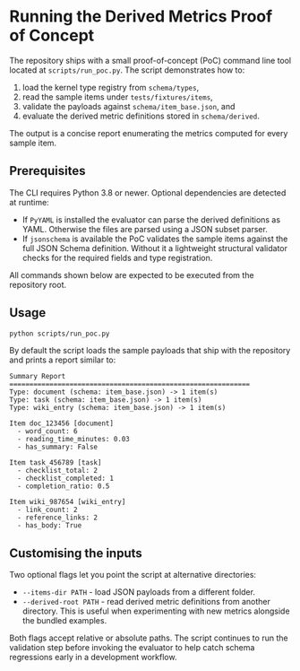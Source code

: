 # Running the Derived Metrics Proof of Concept

The repository ships with a small proof-of-concept (PoC) command line tool
located at `scripts/run_poc.py`. The script demonstrates how to:

1. load the kernel type registry from `schema/types`,
2. read the sample items under `tests/fixtures/items`,
3. validate the payloads against `schema/item_base.json`, and
4. evaluate the derived metric definitions stored in `schema/derived`.

The output is a concise report enumerating the metrics computed for every
sample item.

## Prerequisites

The CLI requires Python 3.8 or newer. Optional dependencies are detected
at runtime:

- If `PyYAML` is installed the evaluator can parse the derived definitions as
  YAML. Otherwise the files are parsed using a JSON subset parser.
- If `jsonschema` is available the PoC validates the sample items against the
  full JSON Schema definition. Without it a lightweight structural validator
  checks for the required fields and type registration.

All commands shown below are expected to be executed from the repository root.

## Usage

```bash
python scripts/run_poc.py
```

By default the script loads the sample payloads that ship with the repository
and prints a report similar to:

```
Summary Report
============================================================
Type: document (schema: item_base.json) -> 1 item(s)
Type: task (schema: item_base.json) -> 1 item(s)
Type: wiki_entry (schema: item_base.json) -> 1 item(s)

Item doc_123456 [document]
  - word_count: 6
  - reading_time_minutes: 0.03
  - has_summary: False

Item task_456789 [task]
  - checklist_total: 2
  - checklist_completed: 1
  - completion_ratio: 0.5

Item wiki_987654 [wiki_entry]
  - link_count: 2
  - reference_links: 2
  - has_body: True
```

## Customising the inputs

Two optional flags let you point the script at alternative directories:

- `--items-dir PATH` - load JSON payloads from a different folder.
- `--derived-root PATH` - read derived metric definitions from another
  directory. This is useful when experimenting with new metrics alongside the
  bundled examples.

Both flags accept relative or absolute paths. The script continues to run the
validation step before invoking the evaluator to help catch schema regressions
early in a development workflow.
